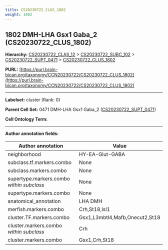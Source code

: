 ```yaml
---
title: CS20230722_CLUS_1802
weight: 1802
---
```

## 1802 DMH-LHA Gsx1 Gaba_2 (CS20230722_CLUS_1802)
<b>Hierarchy: </b>
[CS20230722_CLAS_12](../CS20230722_CLAS_12) >
[CS20230722_SUBC_102](../CS20230722_SUBC_102) >
[CS20230722_SUPT_0471](../CS20230722_SUPT_0471) >
[CS20230722_CLUS_1802](../CS20230722_CLUS_1802)

**PURL:** [https://purl.brain-bican.org/taxonomy/CCN20230722/CS20230722_CLUS_1802](https://purl.brain-bican.org/taxonomy/CCN20230722/CS20230722_CLUS_1802)

---


**Labelset:** cluster (Rank: 0)

**Parent Cell Set:** 0471 DMH-LHA Gsx1 Gaba_2 ([CS20230722_SUPT_0471](../CS20230722_SUPT_0471))



**Cell Ontology Term:** 

[MARKER GENES.]: #


---

[TRANSFERRED ANNOTATIONS.]: #


[AUTHOR ANNOTATION FIELDS.]: #


**Author annotation fields:**

| Author annotation | Value |
|-------------------|-------|
|neighborhood|HY-EA-Glut-GABA|
|subclass.tf.markers.combo|None|
|subclass.markers.combo|None|
|supertype.markers.combo _within subclass_|None|
|supertype.markers.combo|None|
|anatomical_annotation|LHA DMH|
|merfish.markers.combo|Crh,St18,Isl1|
|cluster.TF.markers.combo|Gsx1,L3mbtl4,Mafb,Onecut2,St18|
|cluster.markers.combo _within subclass_|Crh|
|cluster.markers.combo|Gsx1,Crh,St18|
